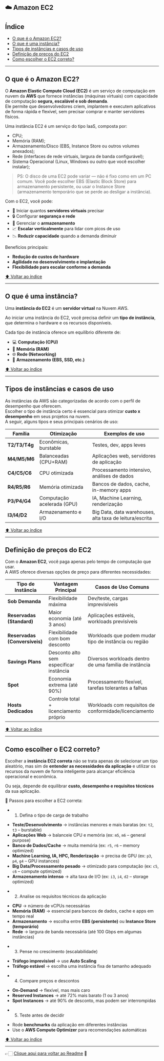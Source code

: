 ## ☁️ Amazon EC2

## Índice
- [O que é o Amazon EC2?](#o-que-é-o-amazon-ec2)
- [O que é uma instância?](#o-que-é-uma-instância)
- [Tipos de instâncias e casos de uso](#tipos-de-instâncias-e-casos-de-uso)
- [Definição de preços do EC2](#definição-de-preços-do-ec2)
- [Como escolher o EC2 correto?](#como-escolher-o-ec2-correto)

---

## O que é o Amazon EC2?

O **Amazon Elastic Compute Cloud (EC2)** é um serviço de computação em nuvem da **AWS** que fornece instâncias (máquinas virtuais) com capacidade de computação **segura, escalável e sob demanda**.  
Ele permite que desenvolvedores criem, implantem e executem aplicativos de forma rápida e flexível, sem precisar comprar e manter servidores físicos.  

Uma instância EC2 é um serviço do tipo IaaS, composta por:  
- CPU;
- Memória (RAM);
- Armazenamento/Disco (EBS, Instance Store ou outros volumes anexados);
- Rede (interfaces de rede virtuais, largura de banda configurável);
- Sistema Operacional (Linux, Windows ou outro que você escolher instalar);

> PS: O disco de uma EC2 pode variar — não é fixo como em um PC comum.
> Você pode escolher EBS (Elastic Block Store) para armazenamento persistente,
> ou usar o Instance Store (armazenamento temporário que se perde ao desligar a instância).

Com o EC2, você pode:  
- 🚀 Iniciar quantos **servidores virtuais** precisar  
- 🔒 Configurar **segurança e rede**  
- 💾 Gerenciar o **armazenamento**  
- 📈 **Escalar verticalmente** para lidar com picos de uso  
- 📉 **Reduzir capacidade** quando a demanda diminuir  

Benefícios principais:  
- **Redução de custos de hardware**  
- **Agilidade no desenvolvimento e implantação**  
- **Flexibilidade para escalar conforme a demanda**

[⬆ Voltar ao índice](#índice)

---

## O que é uma instância?

Uma **instância do EC2** é um **servidor virtual** na Nuvem AWS.  

Ao iniciar uma instância do EC2, você precisa definir um **tipo de instância**, que determina o hardware e os recursos disponíveis.  

Cada tipo de instância oferece um equilíbrio diferente de:  
- 💻 **Computação (CPU)**  
- 🧠 **Memória (RAM)**  
- 🌐 **Rede (Networking)**  
- 💾 **Armazenamento (EBS, SSD, etc.)**

[⬆ Voltar ao índice](#índice)

---

## Tipos de instâncias e casos de uso

As instâncias da AWS são categorizadas de acordo com o perfil de desempenho que oferecem.  
Escolher o tipo de instância certo é essencial para otimizar **custo x desempenho** em seus projetos na nuvem.  
A seguir, alguns tipos e seus principais cenários de uso:  

| Família       | Otimização           | Exemplos de uso                                  |
|---------------|----------------------|--------------------------------------------------|
| **T2/T3/T4g** | Econômicas, burstable | Testes, dev, apps leves                          |
| **M4/M5/M6**  | Balanceadas (CPU+RAM) | Aplicações web, servidores de aplicação          |
| **C4/C5/C6**  | CPU otimizada        | Processamento intensivo, análises de dados       |
| **R4/R5/R6**  | Memória otimizada    | Bancos de dados, cache, in-memory apps           |
| **P3/P4/G4**  | Computação acelerada (GPU) | IA, Machine Learning, renderização               |
| **I3/I4/D2**  | Armazenamento e I/O  | Big Data, data warehouses, alta taxa de leitura/escrita |

[⬆ Voltar ao índice](#índice)

---

## Definição de preços do EC2

Com o **Amazon EC2**, você paga apenas pelo tempo de computação que usar.  
A AWS oferece diversas opções de preço para diferentes necessidades:

| Tipo de Instância         | Vantagem Principal                       | Casos de Uso Comuns                                    |
|----------------------------|------------------------------------------|-------------------------------------------------------|
| **Sob Demanda**           | Flexibilidade máxima                     | Dev/teste, cargas imprevisíveis                       |
| **Reservadas (Standard)** | Maior economia (até 3 anos)              | Aplicações estáveis, workloads previsíveis            |
| **Reservadas (Conversíveis)** | Flexibilidade com bom desconto        | Workloads que podem mudar tipo de instância ou região |
| **Savings Plans**         | Desconto alto sem especificar instância  | Diversos workloads dentro de uma família de instância |
| **Spot**                  | Economia extrema (até 90%)               | Processamento flexível, tarefas tolerantes a falhas   |
| **Hosts Dedicados**       | Controle total + licenciamento próprio   | Workloads com requisitos de conformidade/licenciamento |

[⬆ Voltar ao índice](#índice)

---

## Como escolher o EC2 correto?

Escolher a **instância EC2 correta** não se trata apenas de selecionar um tipo aleatório, mas sim de **entender as 
necessidades da aplicação** e utilizar os recursos da nuvem de forma inteligente para alcançar eficiência 
operacional e econômica.  

Ou seja, depende de equilibrar **custo, desempenho e requisitos técnicos** da sua aplicação.  

🔑 Passos para escolher a EC2 correta:

* 1. Defina o tipo de carga de trabalho
- **Teste/Desenvolvimento** → instâncias menores e mais baratas (ex: `t2`, `t3` – burstable)  
- **Aplicações Web** → balanceie CPU e memória (ex: `m5`, `m6` – general purpose)  
- **Banco de Dados/Cache** → muita memória (ex: `r5`, `r6` – memory optimized)  
- **Machine Learning, IA, HPC, Renderização** → precisa de GPU (ex: `p3`, `p4`, `g4` – GPU instances)  
- **Big Data/Processamento pesado** → otimizado para computação (ex: `c5`, `c6` – compute optimized)  
- **Armazenamento intenso** → alta taxa de I/O (ex: `i3`, `i4`, `d2` – storage optimized)  

* 2. Analise os requisitos técnicos da aplicação
- **CPU** → número de vCPUs necessárias  
- **Memória (RAM)** → essencial para bancos de dados, cache e apps em tempo real  
- **Armazenamento** → escolha entre **EBS (persistente)** ou **Instance Store (temporário)**  
- **Rede** → largura de banda necessária (até 100 Gbps em algumas instâncias)  

* 3. Pense no crescimento (escalabilidade)
- **Tráfego imprevisível** → use **Auto Scaling**  
- **Tráfego estável** → escolha uma instância fixa de tamanho adequado  

* 4. Compare preços e descontos
- **On-Demand** → flexível, mas mais caro  
- **Reserved Instances** → até 72% mais barato (1 ou 3 anos)  
- **Spot Instances** → até 90% de desconto, mas podem ser interrompidas  

* 5. Teste antes de decidir
- Rode **benchmarks** da aplicação em diferentes instâncias  
- Use o **AWS Compute Optimizer** para recomendações automáticas  

[⬆ Voltar ao índice](#índice)

---

👉🏻 [Clique aqui para voltar ao Readme](https://github.com/DrikaDev/Estudando-AWS-Cloud-Practitioner/blob/main/README.md) 📒

